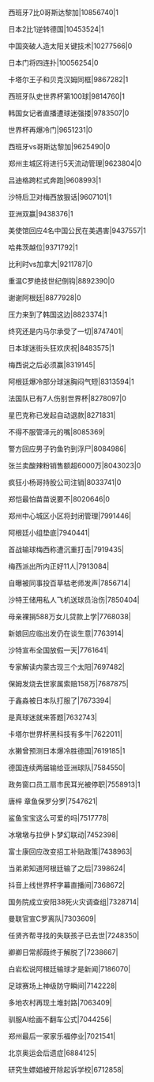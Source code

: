 西班牙7比0哥斯达黎加|10856740|1

日本2比1逆转德国|10453524|1

中国突破人造太阳关键技术|10277566|0

日本门将四连扑|10056254|0

卡塔尔王子和贝克汉姆同框|9867282|1

西班牙队史世界杯第100球|9814760|1

韩国女记者直播遭球迷强搂|9783507|0

世界杯再爆冷门|9651231|0

西班牙vs哥斯达黎加|9625490|0

郑州主城区将进行5天流动管理|9623804|0

吕迪格跨栏式奔跑|9608993|1

沙特后卫对梅西放狠话|9607101|1

亚洲双赢|9438376|1

美使馆回应4名中国公民在美遇害|9437557|1

哈弗茨越位|9371792|1

比利时vs加拿大|9211787|0

重温C罗绝技世纪倒钩|8892390|0

谢谢阿根廷|8877928|0

压力来到了韩国这边|8823374|1

终究还是内马尔承受了一切|8747401|

日本球迷街头狂欢庆祝|8483575|1

梅西说之后必须赢|8319145|

阿根廷爆冷部分球迷胸闷气短|8313594|1

法国队已有7人伤别世界杯|8278097|0

星巴克称已发起自动退款|8271831|

不得不服管泽元的嘴|8085369|

警方回应男子钓鱼钓到浮尸|8084986|

张兰卖酸辣粉销售额超6000万|8043023|0

疯狂小杨哥持股公司注销|8033741|0

郑恺最怕苗苗说要不|8020646|0

郑州中心城区小区将封闭管理|7991446|

阿根廷小组垫底|7940441|

首战输球梅西称遭沉重打击|7919435|

梅西派出所内正好11人|7913084|

自曝被同事投百草枯老师发声|7856714|

沙特王储用私人飞机送球员治伤|7850404|

母亲裸捐588万女儿贷款上学|7768038|

新娘回应临出发仍在谈生意|7763914|

沙特宣布全国放假一天|7761641|

专家解读内蒙古现三个太阳|7697482|

保姆发烧去世家属索赔158万|7687875|

于鑫淼被日本队打服了|7673394|

是真球迷就来答题|7632743|

卡塔尔世界杯黑科技有多牛|7622011|

水獭曾预测日本爆冷胜德国|7619185|1

德国连续两届输给亚洲球队|7584550|

政务窗口员工扇市民耳光被停职|7558913|1

唐梓 章鱼保罗分罗|7547621|

鲨鱼宝宝这么可爱的吗|7517778|

冰墩墩与拉伊卜梦幻联动|7452398|

富士康回应改变招工补贴政策|7438963|

当弟弟知道阿根廷输了之后|7398624|

抖音上线世界杯字幕直播间|7368672|

国务院成立安阳38死火灾调查组|7328714|

曼联官宣C罗离队|7303609|

任贤齐帮寻找的失联孩子已去世|7248350|

卿卿日常郝葭终于解脱了|7238667|

白岩松说阿根廷输球才是新闻|7186070|

足球赛场上神级防守瞬间|7142228|

多地农村再现土堆封路|7063409|

驯服AI绘画不翻车公式|7044256|

郑州最后一家家乐福停业|7021541|

北京奥运会后遗症|6884125|

研究生嫖娼被开除起诉学校|6712858|

